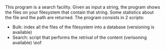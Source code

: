 This program is a search facility.
Given as input a string, the program shows the files on your filesystem that contain that string.
Some statistics about the file and the path are returned.
The program consists in 2 scripts:
- Bulk: index all the files of the filesystem into a database (versioning is available)
- Search: script that performs the retrival of the content (verisoning available)
\\eof